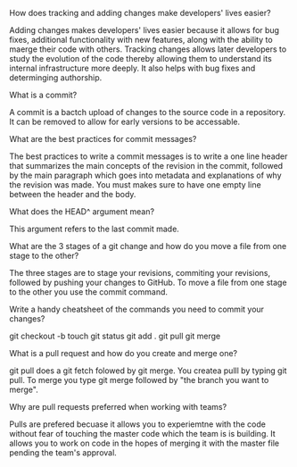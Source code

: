 How does tracking and adding changes make developers' lives easier?

Adding changes makes developers' lives easier because it allows for bug fixes, additional functionality with new features, along with the ability to maerge their code with others. Tracking changes allows later developers to study the evolution of the code thereby allowing them to understand its internal infrastructure more deeply. It also helps with bug fixes and determinging authorship.  


What is a commit?

A commit is a bactch upload of changes to the source code in a repository. It can be removed to allow for early versions to be accessable. 


What are the best practices for commit messages?

The best practices to write a commit messages is to write a one line header that summarizes the main concepts of the revision in the commit, followed by the main paragraph which goes into metadata and explanations of why the revision was made. You must makes sure to have one empty line between the header and the body. 


What does the HEAD^ argument mean?

This argument refers to the last commit made.


What are the 3 stages of a git change and how do you move a file from one stage to the other?

The three stages are to  stage your revisions, commiting your revisions, followed by pushing your changes to GitHub. To move a file from one stage to the other you use the commit command. 


Write a handy cheatsheet of the commands you need to commit your changes?

git checkout -b 
touch
git status
git add .
git pull
git merge


What is a pull request and how do you create and merge one?

git pull does a git fetch folowed by git merge. 
You createa pulll by typing git pull.
To merge you type git merge followed by "the branch you want to merge". 


Why are pull requests preferred when working with teams?

Pulls are prefered becuase it allows you to experiemtne with the code without fear of 
touching the master code which the team is is building. It allows you to work on code in the hopes of merging it with the master file pending the team's approval. 



